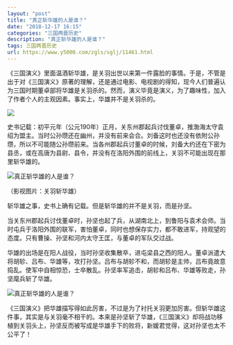 ```yaml
---
layout: "post"
title: "真正斩华雄的人是谁？"
date: "2018-12-17 16:15"
categories: "三国两晋历史"
description: "真正斩华雄的人是谁？"
tags: 三国两晋历史
url: https://www.y5000.com/zgls/sglj/11461.html
---
```






《三国演义》里面温酒斩华雄，是关羽出世以来第一件露脸的事情。于是，不管是出于对《三国演义》原著的理解，还是通过电影、电视剧的得知，现今人们普遍认为三国时期董卓部将华雄是关羽杀的。然而，演义毕竟是演义，为了趣味性，加入了作者个人的主观因素。事实上，华雄并不是关羽杀的。

![](/uploads/allimg/170119/6-1F119143525229.JPG)

史书记载：初平元年（公元190年）正月，关东州郡起兵讨伐董卓，推渤海太守袁绍为盟主。当时公孙瓒还在幽州，并没有前来会合。刘备这时也还没有依附公孙瓒，所以不可能随公孙瓒前来。当各州郡起兵讨董卓的时候，刘备大约还在下密为县丞，或在高唐为县尉、县令，并没有在洛阳外围的前线上，关羽不可能出现在那里斩华雄的。

![真正斩华雄的人是谁？](/uploads/allimg/170119/6-1F119143611519.JPG)

（影视图片：关羽斩华雄）

斩华雄之事，史书上确有记载。但是斩华雄的并不是关羽，而是孙坚。

当关东州郡起兵讨伐董卓时，孙坚也起了兵，从湖南北上，到鲁阳与袁术会师。当时屯兵于洛阳外围的联军，害怕董卓，同时也想保存实力，都不敢进军，持观望的态度。只有曹操、孙坚和河内太守王匡，与董卓的军队交过战。

华雄的出场是在阳人战役，当时孙坚收集散卒，进屯梁县之西的阳人。董卓派遣大将胡轸、吕布、华雄等，攻打孙坚。吕布与胡轸不和，而胡轸是主帅，吕布竟故意捣乱。使军中自相惊恐，士卒散乱。孙坚率军追击，胡轸和吕布、华雄等败走，孙坚麾兵斩了华雄。

![真正斩华雄的人是谁？](/uploads/allimg/170119/6-1F119143G4608.JPG)

《三国演义》把华雄描写得如此厉害，不过是为了衬托关羽更加厉害。但斩华雄这件事，其实是与关羽毫不相干的。本来是孙坚斩了华雄，《三国演义》却将战功移植到关羽头上，孙坚反而被写成是华雄手下的败将，新媛君觉得，这对孙坚也太不公平了！
